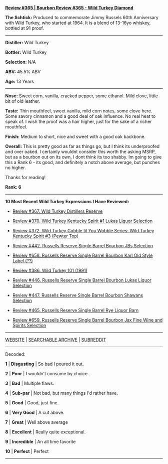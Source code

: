 
[**Review #365 | Bourbon Review #365 - Wild Turkey Diamond**]( https://t8ke.review/review-365-wild-turkey-diamond/)

**The Schtick:** Produced to commemorate Jimmy Russels 60th Anniversary with Wild Turkey, who started at 1964. It is a blend of 13-16yo whiskey, bottled at 91 proof.

-----

**Distiller:** Wild Turkey

**Bottler:** Wild Turkey

**Selection:** N/A

**ABV:** 45.5% ABV

**Age:** 13 Years 

-----

**Nose:**  Sweet corn, vanilla, cracked pepper, some ethanol. Mild clove, little bit of old leather.

**Taste:** Thin mouthfeel, sweet vanilla, mild corn notes, some clove here. Some savory cinnamon and a good deal of oak influence. No real heat to speak of. I wish the proof was a hair higher, just for the sake of a richer mouthfeel.

**Finish:** Medium to short, nice and sweet with a good oak backbone.

**Overall:** This is pretty good as far as things go, but I think its underproofed and over oaked. I certainly wouldnt consider this worth the asking MSRP, but as a bourbon out on its own, I dont think its too shabby. Im going to give this a Rank 6 - its good, and definitely a notch above average, but punches no higher.

Thanks for reading!

**Rank: 6**

----- 

**10 Most Recent Wild Turkey Expressions I Have Reviewed:** 

- [Review #367. Wild Turkey Distillers Reserve]( https://t8ke.review/review-367-wild-turkey-distillers-reserve-japan-export-13yr/) 

- [Review #370. Wild Turkey Kentucky Spirit #1 Lukas Liquor Selection]( https://t8ke.review/review-370-wild-turkey-kentucky-spirit-lukas-pick/) 

- [Review #372. Wild Turkey Gobble til You Wobble Series: Wild Turkey Kentucky Spirit #3 (Pewter Top)]( https://t8ke.review/review-372-wild-turkey-kentucky-spirit-pewter-top/) 

- [Review #442. Russells Reserve Single Barrel Bourbon JBs Selection]( https://t8ke.review/review-442-russells-reserve-single-barrel-bourbon-jbs/) 

- [Review #658. Russells Reserve Single Barrel Bourbon Karl Old Style Label (??)]( https://t8ke.review/review-658-russells-reserve-single-barrel-bourbon-karls-selection/) 

- [Review #386. Wild Turkey 101 (1991)]( https://t8ke.review/review-386-wild-turkey-8-101-1991/) 

- [Review #446. Russells Reserve Single Barrel Bourbon Lukas Liquor Selection]( https://t8ke.review/review-446-russells-reserve-single-barrel-bourbon-lukas-liquor-pick/) 

- [Review #447. Russells Reserve Single Barrel Bourbon Shawans Selection]( https://t8ke.review/review-447-russells-reserve-single-barrel-bourbon-shawans-pick/) 

- [Review #465. Russells Reserve Single Barrel Rye Liquor Barn]( https://t8ke.review/review-465-russells-reserve-single-barrel-rye-liquor-barn/) 

- [Review #659. Russells Reserve Single Barrel Bourbon Jax Fine Wine and Spirits Selection]( https://t8ke.review/review-659-russells-reserve-single-barrel-bourbon-jax-fine-wine-and-spirits-selection/) 

-----

[WEBSITE](https://t8ke.review) | [SEARCHABLE ARCHIVE](https://t8ke.review/review-archive/) | [SUBREDDIT](https://reddit.com/r/t8kereviews)

-----

Decoded:

**1** | **Disgusting** | So bad I poured it out.

**2** | **Poor** | I wouldn't consume by choice.

**3** | **Bad** | Multiple flaws.

**4** | **Sub-par** | Not bad, but many things I'd rather have.

**5** | **Good** | Good, just fine.

**6** | **Very Good** | A cut above.

**7** | **Great** | Well above average

**8** | **Excellent** | Really quite exceptional.

**9** | **Incredible** | An all time favorite

**10** | **Perfect** | Perfect

----

